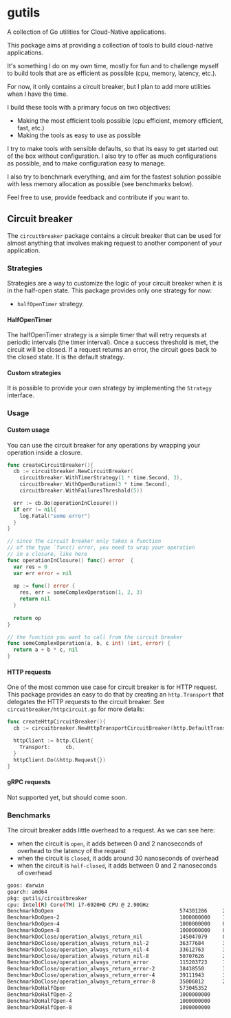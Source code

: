 


# gutils

A collection of Go utilities for Cloud-Native applications.

This package aims at providing a collection of tools to build cloud-native applications.

It's something I do on my own time, mostly for fun and to challenge myself to build
tools that are as efficient as possible (cpu, memory, latency, etc.).

For now, it only contains a circuit breaker, but I plan to add more utilities when I have the time.

I build these tools with a primary focus on two objectives:
* Making the most efficient tools possible (cpu efficient, memory efficient, fast, etc.)
* Making the tools as easy to use as possible

I try to make tools with sensible defaults, so that its easy to get started out of the box
without configuration. I also try to offer as much configurations as possible, and to make
configuration easy to manage.

I also try to benchmark everything, and aim for the fastest solution possible with less
memory allocation as possible (see benchmarks below).

Feel free to use, provide feedback and contribute if you want to.

## Circuit breaker

The `circuitbreaker` package contains a circuit breaker that can be used for almost anything
that involves making request to another component of your application.

### Strategies
Strategies are a way to customize the logic of your circuit breaker when it is in the half-open state.
This package provides only one strategy for now: 
* `halfOpenTimer` strategy.

#### HalfOpenTimer
The halfOpenTimer strategy is a simple timer that will retry requests at periodic intervals
(the timer interval). Once a success threshold is met, the circuit will be closed. If a request returns 
an error, the circuit goes back to the closed state. It is the default strategy.


#### Custom strategies
It is possible to provide your own strategy by implementing the `Strategy` interface.

### Usage
#### Custom usage
You can use the circuit breaker for any operations by wrapping your operation
inside a closure. 

```go
func createCircuitBreaker(){
  cb := circuitbreaker.NewCircuitBreaker(
    circuitbreaker.WithTimerStrategy(1 * time.Second, 3),
    circuitbreaker.WithOpenDuration(3 * time.Second),
    circuitbreaker.WithFailuresThreshold(5))

  err := cb.Do(operationInClosure())
  if err != nil{
    log.Fatal("some error")
  }
}

// since the circuit breaker only takes a function
// of the type `func() error, you need to wrap your operation
// in a closure, like here
func operationInClosure() func() error  {
  var res = 0
  var err error = nil
  
  op := func() error {
    res, err = someComplexOperation(1, 2, 3)
    return nil
  }
  
  return op
}

// the function you want to call from the circuit breaker
func someComplexOperation(a, b, c int) (int, error) {
  return a + b * c, nil
}
```
#### HTTP requests
One of the most common use case for circuit breaker is for HTTP request. This package
provides an easy to do that by creating an `http.Transport` that delegates the HTTP requests 
to the circuit breaker. See `circuitbreaker/httpcircuit.go` for more details:

```go
func createHttpCircuitBreaker(){
  cb := circuitbreaker.NewHttpTransportCircuitBreaker(http.DefaultTransport)

  httpClient := http.Client{
    Transport:     cb,
  }
  httpClient.Do(&http.Request{})
}
```

#### gRPC requests
Not supported yet, but should come soon.

### Benchmarks

The circuit breaker adds little overhead to a request. As we can see here:

* when the circuit is `open`, it adds between 0 and 2 nanoseconds of overhead to the latency of the request
* when the circuit is `closed`, it adds around 30 nanoseconds of overhead
* when the circuit is `half-closed`, it adds between 0 and 2 nanoseconds of overhead


```bash
goos: darwin
goarch: amd64
pkg: gutils/circuitbreaker
cpu: Intel(R) Core(TM) i7-6920HQ CPU @ 2.90GHz
BenchmarkDoOpen                                         574301286     2.119 ns/op            0 B/op          0 allocs/op
BenchmarkDoOpen-2                                       1000000000    1.008 ns/op            0 B/op          0 allocs/op
BenchmarkDoOpen-4                                       1000000000    0.5261 ns/op           0 B/op          0 allocs/op
BenchmarkDoOpen-8                                       1000000000    0.5207 ns/op           0 B/op          0 allocs/op
BenchmarkDoClose/operation_always_return_nil            145047079     8.814 ns/op            0 B/op          0 allocs/op
BenchmarkDoClose/operation_always_return_nil-2          36377684      30.32 ns/op            0 B/op          0 allocs/op
BenchmarkDoClose/operation_always_return_nil-4          33612763      30.44 ns/op            0 B/op          0 allocs/op
BenchmarkDoClose/operation_always_return_nil-8          50707626      26.77 ns/op            0 B/op          0 allocs/op
BenchmarkDoClose/operation_always_return_error          115203723     10.19 ns/op            0 B/op          0 allocs/op
BenchmarkDoClose/operation_always_return_error-2        38438550      33.46 ns/op            0 B/op          0 allocs/op
BenchmarkDoClose/operation_always_return_error-4        39111943      30.76 ns/op            0 B/op          0 allocs/op
BenchmarkDoClose/operation_always_return_error-8        35006012      28.71 ns/op            0 B/op          0 allocs/op
BenchmarkDoHalfOpen                                     573045352      2.117 ns/op           0 B/op          0 allocs/op
BenchmarkDoHalfOpen-2                                   1000000000     1.033 ns/op           0 B/op          0 allocs/op
BenchmarkDoHalfOpen-4                                   1000000000     0.5272 ns/op          0 B/op          0 allocs/op
BenchmarkDoHalfOpen-8                                   1000000000     0.5199 ns/op          0 B/op          0 allocs/op
```